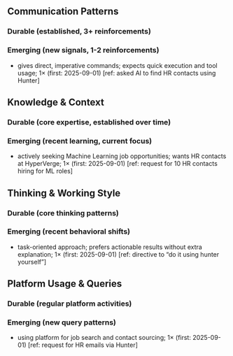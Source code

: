 ## Communication Patterns
### Durable (established, 3+ reinforcements)

### Emerging (new signals, 1-2 reinforcements)
- gives direct, imperative commands; expects quick execution and tool usage; 1× (first: 2025-09-01) [ref: asked AI to find HR contacts using Hunter]

## Knowledge & Context
### Durable (core expertise, established over time)

### Emerging (recent learning, current focus)
- actively seeking Machine Learning job opportunities; wants HR contacts at HyperVerge; 1× (first: 2025-09-01) [ref: request for 10 HR contacts hiring for ML roles]

## Thinking & Working Style
### Durable (core thinking patterns)

### Emerging (recent behavioral shifts)
- task-oriented approach; prefers actionable results without extra explanation; 1× (first: 2025-09-01) [ref: directive to “do it using hunter yourself”]

## Platform Usage & Queries
### Durable (regular platform activities)

### Emerging (new query patterns)
- using platform for job search and contact sourcing; 1× (first: 2025-09-01) [ref: request for HR emails via Hunter]
